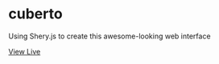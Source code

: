 # cuberto
Using Shery.js to create this awesome-looking web interface

<a href="https://gobinda-das-dev.github.io/cuberto/">View Live<a />
